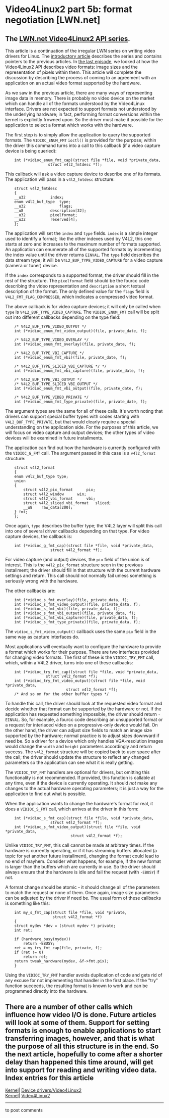 # Video4Linux2 part 5b: format negotiation [LWN.net]

The [LWN.net Video4Linux2 API series](http://lwn.net/Articles/203924/).   
---  
This article is a continuation of the irregular LWN series on writing video drivers for Linux. The [introductory article](http://lwn.net/Articles/203924/) describes the series and contains pointers to the previous articles. In [the last episode](http://lwn.net/Articles/218798/), we looked at how the Video4Linux2 API describes video formats: image sizes and the representation of pixels within them. This article will complete the discussion by describing the process of coming to an agreement with an application on an actual video format supported by the hardware. 

As we saw in the previous article, there are many ways of representing image data in memory. There is probably no video device on the market which can handle all of the formats understood by the Video4Linux interface. Drivers are not expected to support formats not understood by the underlying hardware; in fact, performing format conversions within the kernel is explicitly frowned upon. So the driver must make it possible for the application to select a format which works with the hardware. 

The first step is to simply allow the application to query the supported formats. The `VIDIOC_ENUM_FMT` `ioctl()` is provided for the purpose; within the driver this command turns into a call to this callback (if a video capture device is being queried): 
    
    
        int (*vidioc_enum_fmt_cap)(struct file *file, void *private_data,
    			       struct v4l2_fmtdesc *f);
    

This callback will ask a video capture device to describe one of its formats. The application will pass in a `v4l2_fmtdesc` structure: 
    
    
        struct v4l2_fmtdesc
        {
    	__u32		    index;
    	enum v4l2_buf_type  type;
    	__u32               flags;
    	__u8		    description[32];
    	__u32		    pixelformat;
    	__u32		    reserved[4];
        };
    

The application will set the `index` and `type` fields. `index` is a simple integer used to identify a format; like the other indexes used by V4L2, this one starts at zero and increases to the maximum number of formats supported. An application can enumerate all of the supported formats by incrementing the index value until the driver returns `EINVAL`. The `type` field describes the data stream type; it will be `V4L2_BUF_TYPE_VIDEO_CAPTURE` for a video capture (camera or tuner) device. 

If the `index` corresponds to a supported format, the driver should fill in the rest of the structure. The `pixelformat` field should be the fourcc code describing the video representation and `description` a short textual description of the format. The only defined value for the `flags` field is `V4L2_FMT_FLAG_COMPRESSED`, which indicates a compressed video format. 

The above callback is for video capture devices; it will only be called when `type` is `V4L2_BUF_TYPE_VIDEO_CAPTURE`. The `VIDIOC_ENUM_FMT` call will be split out into different callbacks depending on the type field: 
    
    
        /* V4L2_BUF_TYPE_VIDEO_OUTPUT */
        int (*vidioc_enum_fmt_video_output)(file, private_date, f);
    
        /* V4L2_BUF_TYPE_VIDEO_OVERLAY */
        int (*vidioc_enum_fmt_overlay)(file, private_date, f);
    
        /* V4L2_BUF_TYPE_VBI_CAPTURE */
        int (*vidioc_enum_fmt_vbi)(file, private_date, f);
    
        /* V4L2_BUF_TYPE_SLICED_VBI_CAPTURE */ */
        int (*vidioc_enum_fmt_vbi_capture)(file, private_date, f);
    
        /* V4L2_BUF_TYPE_VBI_OUTPUT */
        /* V4L2_BUF_TYPE_SLICED_VBI_OUTPUT */
        int (*vidioc_enum_fmt_vbi_output)(file, private_date, f);
    
        /* V4L2_BUF_TYPE_VIDEO_PRIVATE */
        int (*vidioc_enum_fmt_type_private)(file, private_date, f);
    

The argument types are the same for all of these calls. It's worth noting that drivers can support special buffer types with codes starting with `V4L2_BUF_TYPE_PRIVATE`, but that would clearly require a special understanding on the application side. For the purposes of this article, we will focus on video capture and output devices; the other types of video devices will be examined in future installments. 

The application can find out how the hardware is currently configured with the `VIDIOC_G_FMT` call. The argument passed in this case is a `v4l2_format` structure: 
    
    
        struct v4l2_format
        {
    	enum v4l2_buf_type type;
    	union
    	{
    		struct v4l2_pix_format		pix;
    		struct v4l2_window		win;
    		struct v4l2_vbi_format		vbi;
    		struct v4l2_sliced_vbi_format	sliced;
    		__u8	raw_data[200];
    	} fmt;
        };
    

Once again, `type` describes the buffer type; the V4L2 layer will split this call into one of several driver callbacks depending on that type. For video capture devices, the callback is: 
    
    
        int (*vidioc_g_fmt_cap)(struct file *file, void *private_data,
        			    struct v4l2_format *f);
    

For video capture (and output) devices, the `pix` field of the union is of interest. This is the `v4l2_pix_format` structure seen in the previous installment; the driver should fill in that structure with the current hardware settings and return. This call should not normally fail unless something is seriously wrong with the hardware. 

The other callbacks are: 
    
    
        int (*vidioc_s_fmt_overlay)(file, private_data, f);
        int (*vidioc_s_fmt_video_output)(file, private_data, f);
        int (*vidioc_s_fmt_vbi)(file, private_data, f);
        int (*vidioc_s_fmt_vbi_output)(file, private_data, f);
        int (*vidioc_s_fmt_vbi_capture)(file, private_data, f);
        int (*vidioc_s_fmt_type_private)(file, private_data, f);
    

The `vidioc_s_fmt_video_output()` callback uses the same `pix` field in the same way as capture interfaces do. 

Most applications will eventually want to configure the hardware to provide a format which works for their purpose. There are two interfaces provided for changing video formats. The first of these is the `VIDIOC_TRY_FMT` call, which, within a V4L2 driver, turns into one of these callbacks: 
    
    
        int (*vidioc_try_fmt_cap)(struct file *file, void *private_data,
    			      struct v4l2_format *f);
        int (*vidioc_try_fmt_video_output)(struct file *file, void *private_data,
    			      	       struct v4l2_format *f);
        /* And so on for the other buffer types */
    

To handle this call, the driver should look at the requested video format and decide whether that format can be supported by the hardware or not. If the application has requested something impossible, the driver should return `-EINVAL`. So, for example, a fourcc code describing an unsupported format or a request for interlaced video on a progressive-only device would fail. On the other hand, the driver can adjust size fields to match an image size supported by the hardware; normal practice is to adjust sizes downward if need be. So a driver for a device which only handles VGA-resolution images would change the `width` and `height` parameters accordingly and return success. The `v4l2_format` structure will be copied back to user space after the call; the driver should update the structure to reflect any changed parameters so the application can see what it is really getting. 

The `VIDIOC_TRY_FMT` handlers are optional for drivers, but omitting this functionality is not recommended. If provided, this function is callable at any time, even if the device is currently operating. It should _not_ make any changes to the actual hardware operating parameters; it is just a way for the application to find out what is possible. 

When the application wants to change the hardware's format for real, it does a `VIDIOC_S_FMT` call, which arrives at the driver in this form: 
    
    
        int (*vidioc_s_fmt_cap)(struct file *file, void *private_data,
        			    struct v4l2_format *f);
        int (*vidioc_s_fmt_video_output)(struct file *file, void *private_data,
        			             struct v4l2_format *f);
    

Unlike `VIDIOC_TRY_FMT`, this call cannot be made at arbitrary times. If the hardware is currently operating, or if it has streaming buffers allocated (a topic for yet another future installment), changing the format could lead to no end of mayhem. Consider what happens, for example, if the new format is larger than the buffers which are currently in use. So the driver should always ensure that the hardware is idle and fail the request (with `-EBUSY`) if not. 

A format change should be atomic - it should change all of the parameters to match the request or none of them. Once again, image size parameters can be adjusted by the driver if need be. The usual form of these callbacks is something like this: 
    
    
        int my_s_fmt_cap(struct file *file, void *private, 
                         struct v4l2_format *f)
        {
    	struct mydev *dev = (struct mydev *) private;
    	int ret;
    
    	if (hardware_busy(mydev))
    	    return -EBUSY;
    	ret = my_try_fmt_cap(file, private, f);
    	if (ret != 0)
    	    return ret;
    	return tweak_hardware(mydev, &f->fmt.pix);
        }
    

Using the `VIDIOC_TRY_FMT` handler avoids duplication of code and gets rid of any excuse for not implementing that handler in the first place. If the "try" function succeeds, the resulting format is known to work and can be programmed directly into the hardware. 

There are a number of other calls which influence how video I/O is done. Future articles will look at some of them. Support for setting formats is enough to enable applications to start transferring images, however, and that is what the purpose of all this structure is in the end. So the next article, hopefully to come after a shorter delay than happened this time around, will get into support for reading and writing video data.  
Index entries for this article  
---  
[Kernel](/Kernel/Index)| [Device drivers/Video4Linux2](/Kernel/Index#Device_drivers-Video4Linux2)  
[Kernel](/Kernel/Index)| [Video4Linux2](/Kernel/Index#Video4Linux2)  
  


* * *

to post comments 
